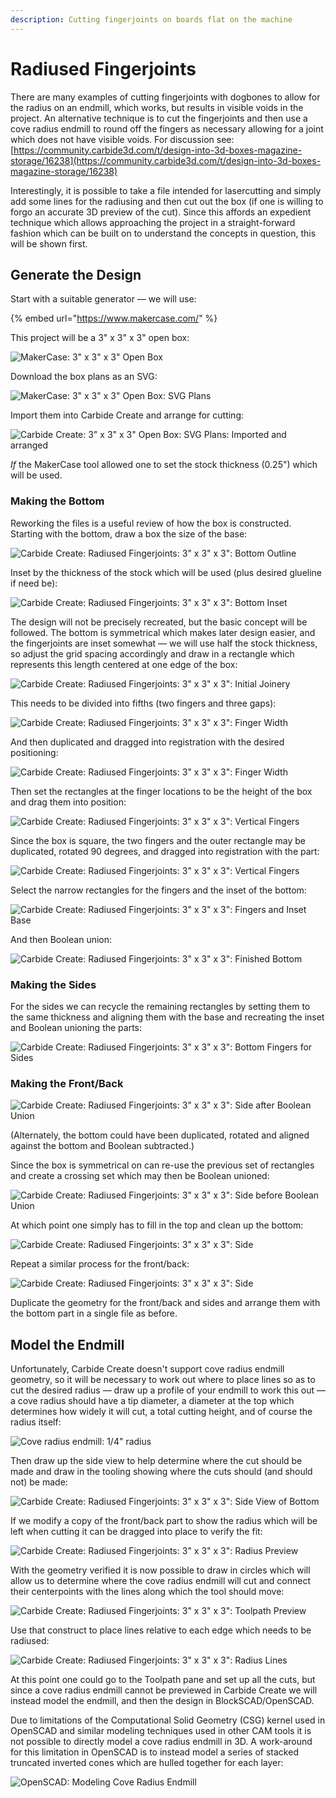 ```yaml
---
description: Cutting fingerjoints on boards flat on the machine
---
```


# Radiused Fingerjoints

There are many examples of cutting fingerjoints with dogbones to allow for the radius on an endmill, which works, but results in visible voids in the project. An alternative technique is to cut the fingerjoints and then use a cove radius endmill to round off the fingers as necessary allowing for a joint which does not have visible voids. For discussion see: [https://community.carbide3d.com/t/design-into-3d-boxes-magazine-storage/16238](https://community.carbide3d.com/t/design-into-3d-boxes-magazine-storage/16238)

Interestingly, it is possible to take a file intended for lasercutting and simply add some lines for the radiusing and then cut out the box \(if one is willing to forgo an accurate 3D preview of the cut\). Since this affords an expedient technique which allows approaching the project in a straight-forward fashion which can be built on to understand the concepts in question, this will be shown first.

## Generate the Design

Start with a suitable generator ― we will use:

{% embed url="https://www.makercase.com/" %}

This project will be a 3" x 3" x 3" open box:

![MakerCase: 3&quot; x 3&quot; x 3&quot; Open Box](.gitbook/assets/makercase_3x3x3_open%20%281%29.png)

Download the box plans as an SVG:

![MakerCase: 3&quot; x 3&quot; x 3&quot; Open Box: SVG Plans](.gitbook/assets/box.svg)

Import them into Carbide Create and arrange for cutting:

![Carbide Create: 3&quot; x 3&quot; x 3&quot; Open Box: SVG Plans: Imported and arranged](.gitbook/assets/cc_makercase_3x3x3_import.png)

_If_ the MakerCase tool allowed one to set the stock thickness \(0.25"\) which will be used. 

### Making the Bottom

Reworking the files is a useful review of how the box is constructed. Starting with the bottom, draw a box the size of the base:

![Carbide Create: Radiused Fingerjoints: 3&quot; x 3&quot; x 3&quot;: Bottom Outline ](.gitbook/assets/cc_radiused_fingerjoints_3x3x3_bottom_initial_outline.png)

Inset by the thickness of the stock which will be used \(plus desired glueline if need be\):

![Carbide Create: Radiused Fingerjoints: 3&quot; x 3&quot; x 3&quot;: Bottom Inset](.gitbook/assets/cc_radiused_fingerjoints_3x3x3_bottom_bottom_inset.png)

The design will not be precisely recreated, but the basic concept will be followed. The bottom is symmetrical which makes later design easier, and the fingerjoints are inset somewhat ― we will use half the stock thickness, so adjust the grid spacing accordingly and draw in a rectangle which represents this length centered at one edge of the box:

![Carbide Create: Radiused Fingerjoints: 3&quot; x 3&quot; x 3&quot;: Initial Joinery](.gitbook/assets/image%20%2819%29.png)

This needs to be divided into fifths \(two fingers and three gaps\):

![Carbide Create: Radiused Fingerjoints: 3&quot; x 3&quot; x 3&quot;: Finger Width](.gitbook/assets/image%20%286%29.png)

And then duplicated and dragged into registration with the desired positioning:

![Carbide Create: Radiused Fingerjoints: 3&quot; x 3&quot; x 3&quot;: Finger Width](.gitbook/assets/image%20%281%29.png)

Then set the rectangles at the finger locations to be the height of the box and drag them into position:

![Carbide Create: Radiused Fingerjoints: 3&quot; x 3&quot; x 3&quot;: Vertical Fingers](.gitbook/assets/image%20%287%29.png)

Since the box is square, the two fingers and the outer rectangle may be duplicated, rotated 90 degrees, and dragged into registration with the part:

![Carbide Create: Radiused Fingerjoints: 3&quot; x 3&quot; x 3&quot;: Vertical Fingers](.gitbook/assets/image%20%289%29.png)

Select the narrow rectangles for the fingers and the inset of the bottom:

![Carbide Create: Radiused Fingerjoints: 3&quot; x 3&quot; x 3&quot;: Fingers and Inset Base](.gitbook/assets/image%20%2818%29.png)

And then Boolean union:

![Carbide Create: Radiused Fingerjoints: 3&quot; x 3&quot; x 3&quot;: Finished Bottom](.gitbook/assets/image%20%2817%29.png)

### Making the Sides

For the sides we can recycle the remaining rectangles by setting them to the same thickness and aligning them with the base and recreating the inset and Boolean unioning the parts:

![Carbide Create: Radiused Fingerjoints: 3&quot; x 3&quot; x 3&quot;: Bottom Fingers for Sides](.gitbook/assets/image.png)

### Making the Front/Back

![Carbide Create: Radiused Fingerjoints: 3&quot; x 3&quot; x 3&quot;: Side after Boolean Union](.gitbook/assets/image%20%283%29.png)

\(Alternately, the bottom could have been duplicated, rotated and aligned against the bottom and Boolean subtracted.\)

Since the box is symmetrical on can re-use the previous set of rectangles and create a crossing set which may then be Boolean unioned:

![Carbide Create: Radiused Fingerjoints: 3&quot; x 3&quot; x 3&quot;: Side before Boolean Union](.gitbook/assets/image%20%2810%29.png)

At which point one simply has to fill in the top and clean up the bottom:

![Carbide Create: Radiused Fingerjoints: 3&quot; x 3&quot; x 3&quot;: Side](.gitbook/assets/image%20%2811%29.png)

Repeat a similar process for the front/back:

![Carbide Create: Radiused Fingerjoints: 3&quot; x 3&quot; x 3&quot;: Side](.gitbook/assets/image%20%2813%29.png)

Duplicate the geometry for the front/back and sides and arrange them with the bottom part in a single file as before.

## Model the Endmill

Unfortunately, Carbide Create doesn't support cove radius endmill geometry, so it will be necessary to work out where to place lines so as to cut the desired radius ― draw up a profile of your endmill to work this out ― a cove radius should have a tip diameter, a diameter at the top which determines how widely it will cut, a total cutting height, and of course the radius itself:

![Cove radius endmill: 1/4&quot; radius](.gitbook/assets/tool_cove_radius_0_25.png)

Then draw up the side view to help determine where the cut should be made and draw in the tooling showing where the cuts should \(and should not\) be made:

![Carbide Create: Radiused Fingerjoints: 3&quot; x 3&quot; x 3&quot;: Side View of Bottom](.gitbook/assets/image%20%288%29.png)

If we modify a copy of the front/back part to show the radius which will be left when cutting it can be dragged into place to verify the fit:

![Carbide Create: Radiused Fingerjoints: 3&quot; x 3&quot; x 3&quot;: Radius Preview](.gitbook/assets/image%20%285%29.png)

With the geometry verified it is now possible to draw in circles which will allow us to determine where the cove radius endmill will cut and connect their centerpoints with the lines along which the tool should move:

![Carbide Create: Radiused Fingerjoints: 3&quot; x 3&quot; x 3&quot;: Toolpath Preview](.gitbook/assets/image%20%2814%29.png)

Use that construct to place lines relative to each edge which needs to be radiused:

![Carbide Create: Radiused Fingerjoints: 3&quot; x 3&quot; x 3&quot;: Radius Lines](.gitbook/assets/image%20%2816%29.png)

At this point one could go to the Toolpath pane and set up all the cuts, but since a cove radius endmill cannot be previewed in Carbide Create we will instead model the endmill, and then the design in BlockSCAD/OpenSCAD.

Due to limitations of the Computational Solid Geometry \(CSG\) kernel used in OpenSCAD and similar modeling techniques used in other CAM tools it is not possible to directly model a cove radius endmill in 3D. A work-around for this limitation in OpenSCAD is to instead model a series of stacked truncated inverted cones which are hulled together for each layer:

![OpenSCAD: Modeling Cove Radius Endmill](.gitbook/assets/image%20%284%29.png)



